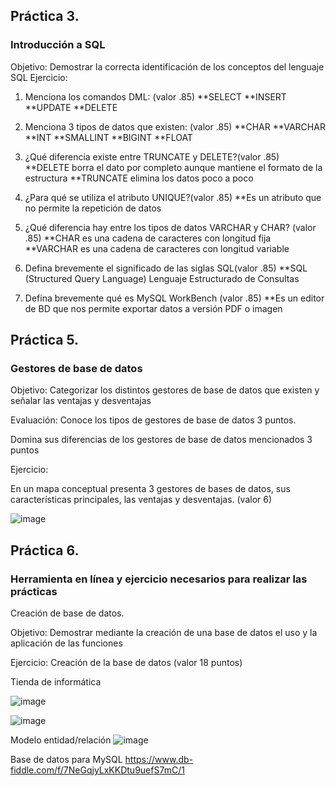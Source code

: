## Práctica 3.
### Introducción a SQL
Objetivo: Demostrar la correcta identificación de los conceptos del lenguaje SQL
Ejercicio:

1. Menciona los comandos DML: (valor .85)
**SELECT
**INSERT
**UPDATE
**DELETE

2. Menciona 3 tipos de datos que existen: (valor .85)
**CHAR
**VARCHAR
**INT
**SMALLINT
**BIGINT
**FLOAT

3. ¿Qué diferencia existe entre TRUNCATE y DELETE?(valor .85)
**DELETE borra el dato por completo aunque mantiene el formato de la estructura
**TRUNCATE elimina los datos poco a poco 

4. ¿Para qué se utiliza el atributo UNIQUE?(valor .85)
**Es un atributo que no permite la repetición de datos

5. ¿Qué diferencia hay entre los tipos de datos VARCHAR y CHAR? (valor .85)
**CHAR es una cadena de caracteres con longitud fija
**VARCHAR es una cadena de caracteres con longitud variable

6. Defina brevemente el significado de las siglas SQL(valor .85)
**SQL (Structured Query Language) Lenguaje Estructurado de Consultas

7. Defina brevemente qué es MySQL WorkBench (valor .85)
**Es un editor de BD que nos permite exportar datos a versión PDF o imagen

## Práctica 5.
### Gestores de base de datos

Objetivo: Categorizar los distintos gestores de base de datos que existen y señalar las
ventajas y desventajas

Evaluación: Conoce los tipos de gestores de base de datos 3 puntos.

Domina sus diferencias de los gestores de base de datos mencionados 3 puntos

Ejercicio:

En un mapa conceptual presenta 3 gestores de bases de datos, sus características
principales, las ventajas y desventajas. (valor 6)

![image](https://user-images.githubusercontent.com/91554777/170415427-e2b7321b-a97f-43b0-ac24-6e506c307e6b.png)

## Práctica 6.
### Herramienta en línea y ejercicio necesarios para realizar las prácticas

Creación de base de datos.

Objetivo: Demostrar mediante la creación de una base de datos el uso y la aplicación de
las funciones

Ejercicio: Creación de la base de datos (valor 18 puntos)

Tienda de informática

![image](https://user-images.githubusercontent.com/91554777/170415101-717bca19-3644-46a9-8a57-8d5940c5d283.png)


![image](https://user-images.githubusercontent.com/99224635/177054210-d47d7af6-8153-42d9-b5e0-060b85cb5d05.png)





Modelo entidad/relación
![image](https://user-images.githubusercontent.com/99224635/177014605-b3962586-9a4b-4176-8b44-cd800e35fe75.png)




Base de datos para MySQL
https://www.db-fiddle.com/f/7NeGqjyLxKKDtu9uefS7mC/1
